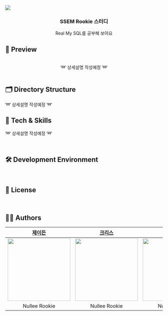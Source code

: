 <img src="https://github.com/DeveloperAcademy-POSTECH/MC2-Team11-EZ/assets/20789760/e2a1d5cf-e28e-4315-bc70-29245f86d8cb" />
<h3 align="center">SSEM Rookie 스터디</h3>
<p align="center">Real My SQL를 공부해 보아요</p>

<h2>🧐 Preview</h2>
<br>

<div align="center">
  ➿
  상세설명 작성예정
  ➿
</div>

<br>

<h2>🗂 Directory Structure</h2>


➿
상세설명 작성예정
➿
<br>

<h2>🔩 Tech & Skills</h2>

➿
상세설명 작성예정
➿

<br>

<h2>🛠 Development Environment</h2>
<br>


<h2>🔏 License</h2>

<br>

<h2>👨‍🎨 Authors</h2>

|[ 제이든 ](https://github.com)|[ 크리스 ](https://github.com)|[ 노아 ](https://github.com)
|:---:|:---:|:---:|
| <img width=200px src="https://user-images.githubusercontent.com/20789760/235421605-88c06903-ed11-4e18-a66f-681122554acd.png"/> | <img width=200px src="https://user-images.githubusercontent.com/20789760/235421653-9ddce3cc-4294-4f24-992b-ac88ed914700.jpg"/> | <img width=200px src="https://user-images.githubusercontent.com/20789760/235421794-e7bb55c6-833b-447d-b1d2-63fbffcc73c0.jpeg"/> |
|<center>Nullee Rookie</center>|<center>Nullee Rookie</center>|<center>Nullee Rookie</center>|

<br>
